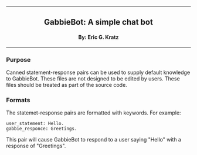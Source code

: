 
[//]: # (Mixture of GitHub markdown and HTML. HTML is needed for formatting.)

***
<div align=center> <h2>
GabbieBot: A simple chat bot
</h2> </div>

<div align=center> <h4> By: Eric G. Kratz </h4> </div>

***

### Purpose

Canned statement-response pairs can be used to supply default knowledge to
GabbieBot. These files are not designed to be edited by users. These files
should be treated as part of the source code.

### Formats

The statemet-response pairs are formatted with keywords. For example:
```
user_statement: Hello.
gabbie_responce: Greetings.
```
This pair will cause GabbieBot to respond to a user saying "Hello" with a
response of "Greetings".
